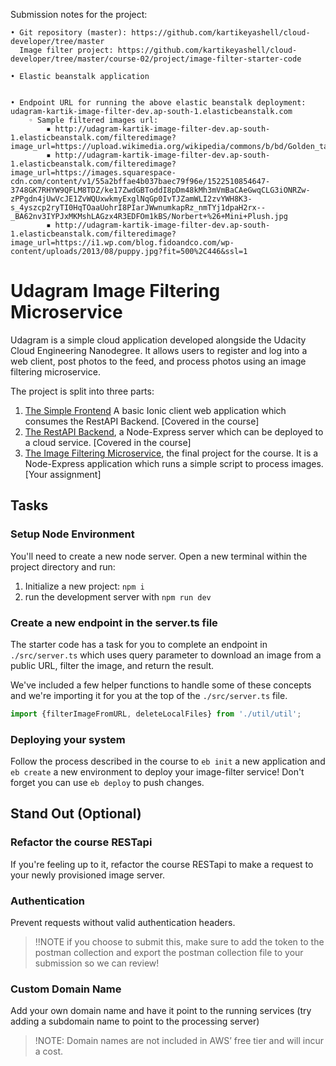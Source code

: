 Submission notes for the project:

    • Git repository (master): https://github.com/kartikeyashell/cloud-developer/tree/master
      Image filter project: https://github.com/kartikeyashell/cloud-developer/tree/master/course-02/project/image-filter-starter-code

    • Elastic beanstalk application


    • Endpoint URL for running the above elastic beanstalk deployment: udagram-kartik-image-filter-dev.ap-south-1.elasticbeanstalk.com
        ◦ Sample filtered images url:
            ▪ http://udagram-kartik-image-filter-dev.ap-south-1.elasticbeanstalk.com/filteredimage?image_url=https://upload.wikimedia.org/wikipedia/commons/b/bd/Golden_tabby_and_white_kitten_n01.jpg
            ▪ http://udagram-kartik-image-filter-dev.ap-south-1.elasticbeanstalk.com/filteredimage?image_url=https://images.squarespace-cdn.com/content/v1/55a2bffae4b037baec79f96e/1522510854647-3748GK7RHYW9QFLM8TDZ/ke17ZwdGBToddI8pDm48kMh3mVmBaCAeGwqCLG3iONRZw-zPPgdn4jUwVcJE1ZvWQUxwkmyExglNqGp0IvTJZamWLI2zvYWH8K3-s_4yszcp2ryTI0HqTOaaUohrI8PIarJWwnumkapRz_nmTYj1dpaH2rx--_BA62nv3IYPJxMKMshLAGzx4R3EDFOm1kBS/Norbert+%26+Mini+Plush.jpg
            ▪ http://udagram-kartik-image-filter-dev.ap-south-1.elasticbeanstalk.com/filteredimage?image_url=https://i1.wp.com/blog.fidoandco.com/wp-content/uploads/2013/08/puppy.jpg?fit=500%2C446&ssl=1


# Udagram Image Filtering Microservice

Udagram is a simple cloud application developed alongside the Udacity Cloud Engineering Nanodegree. It allows users to register and log into a web client, post photos to the feed, and process photos using an image filtering microservice.

The project is split into three parts:
1. [The Simple Frontend](https://github.com/udacity/cloud-developer/tree/master/course-02/exercises/udacity-c2-frontend)
A basic Ionic client web application which consumes the RestAPI Backend. [Covered in the course]
2. [The RestAPI Backend](https://github.com/udacity/cloud-developer/tree/master/course-02/exercises/udacity-c2-restapi), a Node-Express server which can be deployed to a cloud service. [Covered in the course]
3. [The Image Filtering Microservice](https://github.com/udacity/cloud-developer/tree/master/course-02/project/image-filter-starter-code), the final project for the course. It is a Node-Express application which runs a simple script to process images. [Your assignment]

## Tasks

### Setup Node Environment

You'll need to create a new node server. Open a new terminal within the project directory and run:

1. Initialize a new project: `npm i`
2. run the development server with `npm run dev`

### Create a new endpoint in the server.ts file

The starter code has a task for you to complete an endpoint in `./src/server.ts` which uses query parameter to download an image from a public URL, filter the image, and return the result.

We've included a few helper functions to handle some of these concepts and we're importing it for you at the top of the `./src/server.ts`  file.

```typescript
import {filterImageFromURL, deleteLocalFiles} from './util/util';
```

### Deploying your system

Follow the process described in the course to `eb init` a new application and `eb create` a new environment to deploy your image-filter service! Don't forget you can use `eb deploy` to push changes.

## Stand Out (Optional)

### Refactor the course RESTapi

If you're feeling up to it, refactor the course RESTapi to make a request to your newly provisioned image server.

### Authentication

Prevent requests without valid authentication headers.
> !!NOTE if you choose to submit this, make sure to add the token to the postman collection and export the postman collection file to your submission so we can review!

### Custom Domain Name

Add your own domain name and have it point to the running services (try adding a subdomain name to point to the processing server)
> !NOTE: Domain names are not included in AWS’ free tier and will incur a cost.

